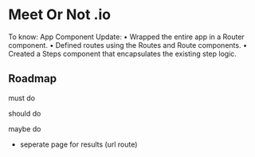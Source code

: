 



# Meet Or Not .io


To know:
App Component Update:
	•	Wrapped the entire app in a Router component.
	•	Defined routes using the Routes and Route components.
	•	Created a Steps component that encapsulates the existing step logic.



## Roadmap
must do

should do

maybe do
- seperate page for results (url route)